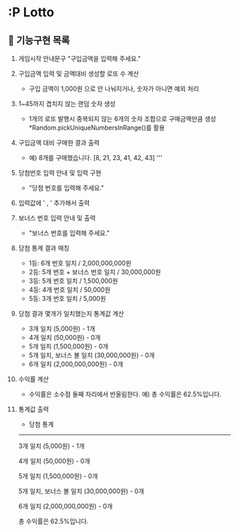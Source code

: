 # :P Lotto
## :memo: 기능구현 목록 
1. 게임시작 안내문구 "구입금액을 입력해 주세요."
2. 구입금액 입력 및 금액대비 생성할 로또 수 계산
    - 구입 금액이 1,000원 으로 안 나눠지거나, 숫자가 아니면 예외 처리
3. 1~45까지 겹치지 않는 랜덤 숫자 생성
    - 1개의 로또 발행시 중복되지 않는 6개의 숫자 조합으로 구매금액만큼 생성 *Random.pickUniqueNumbersInRange()를 활용
4. 구입금액 대비 구매한 결과 출력
    - 예) 8개를 구매했습니다.
      [8, 21, 23, 41, 42, 43] 
      '''
5. 당첨번호 입력 안내 및 입력 구현
    - "당첨 번호를 입력해 주세요."
6. 입력값에 ' , ' 추가해서 출력
7. 보너스 번호 입력 안내 및 출력
    - "보너스 번호를 입력해 주세요."
8. 당첨 통계 결과 매칭
    - 1등: 6개 번호 일치 / 2,000,000,000원
    - 2등: 5개 번호 + 보너스 번호 일치 / 30,000,000원
    - 3등: 5개 번호 일치 / 1,500,000원
    - 4등: 4개 번호 일치 / 50,000원
    - 5등: 3개 번호 일치 / 5,000원
9. 당첨 결과 몇개가 일치했는지 통계값 계산
    - 3개 일치 (5,000원) - 1개
    - 4개 일치 (50,000원) - 0개
    - 5개 일치 (1,500,000원) - 0개
    - 5개 일치, 보너스 볼 일치 (30,000,000원) - 0개
    - 6개 일치 (2,000,000,000원) - 0개
10. 수익률 계산 
    - 수익률은 소수점 둘째 자리에서 반올림한다. 예) 총 수익률은 62.5%입니다.
11. 통계값 출력
    - 당첨 통계
    ---
    3개 일치 (5,000원) - 1개

    4개 일치 (50,000원) - 0개
    
    5개 일치 (1,500,000원) - 0개
    
    5개 일치, 보너스 볼 일치 (30,000,000원) - 0개
    
    6개 일치 (2,000,000,000원) - 0개
    
    총 수익률은 62.5%입니다.
